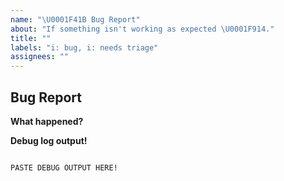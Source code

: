 ```yaml
---
name: "\U0001F41B Bug Report"
about: "If something isn't working as expected \U0001F914."
title: ""
labels: "i: bug, i: needs triage"
assignees: ""
---
```


## Bug Report

**What happened?**

<!-- Describe what you've experienced and what you would have expected. -->

<!-- Add screenshots or screencasts via drag & drop, if useful -->

**Debug log output!**

<!--
1. Open a terminal/command prompt.
2. Launch MyHumbleSelf with the "-vv" flag:
   - Flatpak: flatpak run --command=myhumbleself com.github.dynobo.myhumbleself -vv
   - Python package: myhumbleself -vv
3. Reproduce the bug and exit MyHumbleSelf.
4. Copy all the text that was printed to the terminal and paste it below.
-->

```

PASTE DEBUG OUTPUT HERE!

```
